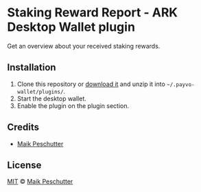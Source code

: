 # Staking Reward Report - ARK Desktop Wallet plugin
Get an overview about your received staking rewards.

## Installation

1. Clone this repository or [download it](https://github.com/Panzenbaby/Payvo-ArkStakingRewardReport/archive/master.zip) and unzip it into `~/.payvo-wallet/plugins/`.
2. Start the desktop wallet.
3. Enable the plugin on the plugin section.

## Credits

- [Maik Peschutter](https://github.com/Panzenbaby)

## License

[MIT](LICENSE) © [Maik Peschutter](https://github.com/Panzenbaby)
